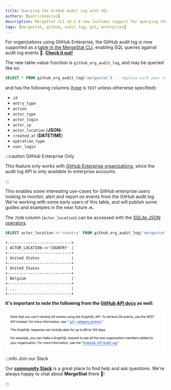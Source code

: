 ```yaml
---
title: Querying the GitHub Audit Log with SQL
authors: [patrickdevivo]
description: MergeStat CLI v0.5.8 now includes support for querying the GitHub audit log of an (enterprise) organization.
tags: [mergestat, github, audit log, git, enterprise]
---
```


For organizations using GitHub Enterprise, the GitHub audit log is now supported as a [table in the MergeStat CLI](https://github.com/mergestat/mergestat/releases/tag/v0.5.8), enabling SQL queries against audit log events 🎉. **[Check it out!](https://github.com/mergestat/mergestat)**

The new table-value-function is `github_org_audit_log`, and may be queried like so:

```sql
SELECT * FROM github_org_audit_log('mergestat') -- replace with your org name
```

and has the following columns ([type](https://www.sqlite.org/datatype3.html) is `TEXT` unless otherwise specified):

- `id`
- `entry_type`
- `action`
- `actor_type`
- `actor_login`
- `actor_ip`
- `actor_location` (**JSON**)    
- `created_at` (**DATETIME**)
- `operation_type`
- `user_login`

:::caution GitHub Enterprise Only

This feature only works with [GitHub Enterprise organizations](https://docs.github.com/en/enterprise-cloud@latest/organizations/keeping-your-organization-secure/managing-security-settings-for-your-organization/reviewing-the-audit-log-for-your-organization#using-the-audit-log-api), since the audit log API is only available to enterprise accounts.

:::

This enables some interesting use-cases for GitHub enterprise users looking to monitor, alert and report on events from the GitHub audit log.
We're working with some early users of this table, and will publish some guides and examples in the near future 🔜.

The `JSON` column (`actor_location`) can be accessed with the [SQLite JSON operators](blog/2022/03/08/sqlite-json-operators).

```sql
SELECT actor_location->>'country' FROM github_org_audit_log('mergestat')
```

```
+----------------------------+
| ACTOR_LOCATION->>'COUNTRY' |
+----------------------------+
| United States              |
+----------------------------+
| United States              |
+----------------------------+
| Belgium                    |
+----------------------------+
| ...                        |
+----------------------------+
```

**It's important to note the following from the [GitHub API docs](https://docs.github.com/en/enterprise-cloud@latest/organizations/keeping-your-organization-secure/managing-security-settings-for-your-organization/reviewing-the-audit-log-for-your-organization#using-the-audit-log-api) as well:**

![GitHub audit log notes](github-docs-notes.png)

:::info Join our Slack

Our [**community Slack**](https://join.slack.com/t/mergestatcommunity/shared_invite/zt-xvvtvcz9-w3JJVIdhLgEWrVrKKNXOYg) is a great place to find help and ask questions. We're always happy to chat about **MergeStat** there 🎉!

:::
